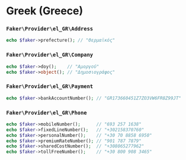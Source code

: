 # Greek (Greece)

### `Faker\Provider\el_GR\Address`

```php
echo $faker->prefecture(); // "Θερμαϊκός"
```

### `Faker\Provider\el_GR\Company`

```php
echo $faker->doy();    // "Αμοργού"
echo $faker->object(); // "Δημοσιογράφος"
```

### `Faker\Provider\el_GR\Payment`

```php
echo $faker->bankAccountNumber(); // "GR173660451Z7ZO3VW6FR8Z99JT"
```

### `Faker\Provider\el_GR\Phone`

```php
echo $faker->mobileNumber();      // "693 257 1638"
echo $faker->fixedLineNumber();   // "+302158370760"
echo $faker->personalNumber();    // "+30 70 8858 6950"
echo $faker->premiumRateNumber(); // "901 787 7879"
echo $faker->sharedCostNumber();  // "+308065277962"
echo $faker->tollFreeNumber();    // "+30 800 908 3465"
```
